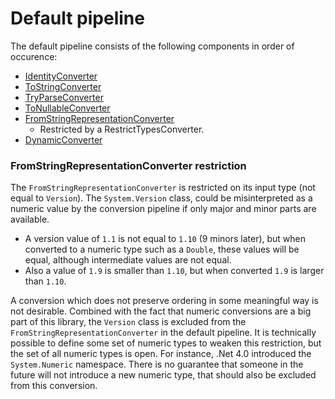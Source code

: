 # Default pipeline

The default pipeline consists of the following components in order of occurence:

* [IdentityConverter](identity.md)
* [ToStringConverter](toString.md)
* [TryParseConverter](tryParse.md)
* [ToNullableConverter](toNullable.md)
* [FromStringRepresentationConverter](fromStringRep.md) 
  * Restricted by a RestrictTypesConverter.
* [DynamicConverter](dynamic.md)


### FromStringRepresentationConverter restriction
The `FromStringRepresentationConverter` is restricted on its input type (not equal to `Version`).
The `System.Version` class, could be misinterpreted as a numeric value by the conversion pipeline if only major and minor parts are available.

* A version value of `1.1` is not equal to `1.10` (9 minors later), but when converted to a numeric type such as a `Double`, these values will be equal, although intermediate values are not equal.
* Also a value of `1.9` is smaller than `1.10`, but when converted `1.9` is larger than `1.10`.

A conversion which does not preserve ordering in some meaningful way is not desirable.
Combined with the fact that numeric conversions are a big part of this library, the `Version` class is excluded from the `FromStringRepresentationConverter` in the default pipeline.
It is technically possible to define some set of numeric types to weaken this restriction, but the set of all numeric types is open. 
For instance, .Net 4.0 introduced the `System.Numeric` namespace.
There is no guarantee that someone in the future will not introduce a new numeric type, that should also be excluded from this conversion.
